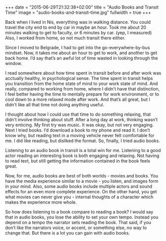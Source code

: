 +++
date = "2015-06-29T21:32:38+02:00"
title = "Audio Books and Transit Time"
image = "audio-books-and-transit-time.jpg"
fullwidth = true
+++

Back when I lived in Nis, everything was in walking distance. You could travel the city end to end by car in maybe an hour. Took me about 20 minutes walking to get to faculty, or 6 minutes by car. (yep, I measured) Also, I worked from home, so not much transit there either.

Since I moved to Belgrade, I had to get into the go-everywhere-by-bus mindset. Now, it takes me about an hour to get to work, and another to get back home. I’d say that’s an awful lot of time wasted in looking through the window.

I read somewhere about how time spent in transit before and after work was acctually healthy, in psychological sense. The time spent in transit helps you transition from the home state of mind to your work state of mind. And really, compared to working from home, where I didn’t have that distinction, I feel better having the time to mentally prepare for work environment, or to cool down to a more relaxed mode after work. And that’s all great, but I didn’t like all that time not doing anything useful. 

I thought about how I could use that time to do something relaxing, that didn’t involve thinking about stuff. After a long day at work, thinking wasn’t very enticing. My first try was music. It was okay, but not very engaging. Next I tried books. I’d download a book to my phone and read it. I don’t know why, but reading text in a moving vehicle never felt comfortable for me. I did like reading, but disliked the format. So, finally, I tried audio books.

Listening to an audio book in transit is a total win for me. Listening to a good actor reading an interesting book is both engaging and relaxing. Not having to read text, but still getting the information contained in the book feels great. 

Now, for me, audio books are best of both worlds - movies and books. You have the media experience similar to a movie - you listen, and images form in your mind. Also, some audio books include multiple actors and sound effects for an even more complete experience. On the other hand, you get what movies can never give you - internal thoughts of a character which makes the experience more whole.

So how does listening to a book compare to reading a book? I would say that in audio books, you lose the ability to set your own tempo. Instead you depend on a tempo the narrator sets reading the book. That said, if you don’t like the narrators voice, or accent, or something else, no way to change that. But there is a lot you can gain with audio books.